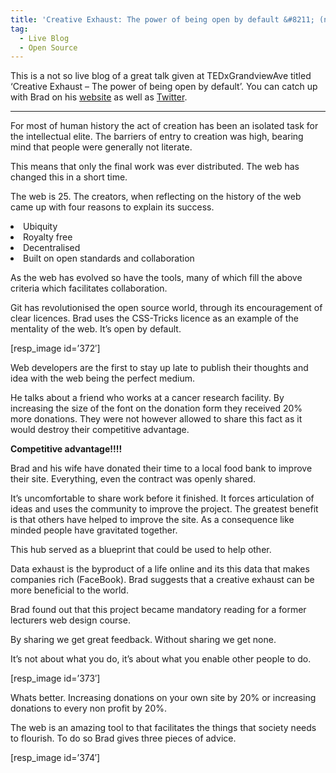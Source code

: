 ```yaml
---
title: 'Creative Exhaust: The power of being open by default &#8211; (not so) live blog'
tag:
  - Live Blog
  - Open Source
---
```

This is a not so live blog of a great talk given at TEDxGrandviewAve titled &#8216;Creative Exhaust &#8211; The power of being open by default&#8217;. You can catch up with Brad on his [website](http://bradfrost.com/) as well as [Twitter](https://twitter.com/brad_frost).

* * *

For most of human history the act of creation has been an isolated task for the intellectual elite. The barriers of entry to creation was high, bearing mind that people were generally not literate.

<span style="font-weight: 400;">This means that only the final work was ever distributed. The web has changed this in a short time. </span>

<span style="font-weight: 400;">The web is 25. The creators, when reflecting on the history of the web came up with four reasons to explain its success.</span>

<li style="font-weight: 400;">
  <span style="font-weight: 400;">Ubiquity</span>
</li>
<li style="font-weight: 400;">
  <span style="font-weight: 400;">Royalty free</span>
</li>
<li style="font-weight: 400;">
  <span style="font-weight: 400;">Decentralised</span>
</li>
<li style="font-weight: 400;">
  <span style="font-weight: 400;">Built on open standards and collaboration</span>
</li>

<span style="font-weight: 400;">As the web has evolved so have the tools, many of which fill the above criteria which facilitates collaboration.</span>

<span style="font-weight: 400;">Git has revolutionised the open source world, through its encouragement of clear licences. Brad uses the CSS-Tricks licence as an example of the mentality of the web. It’s open by default.</span>

[resp_image id=&#8217;372&#8242;]

<span style="font-weight: 400;">Web developers are the first to stay up late to publish their thoughts and idea with the web being the perfect medium.</span>

<span style="font-weight: 400;">He talks about a friend who works at a cancer research facility. By increasing the size of the font on the donation form they received 20% more donations. They were not however allowed to share this fact as it would destroy their competitive advantage.</span>

**Competitive advantage!!!!**

<span style="font-weight: 400;">Brad and his wife have donated their time to a local food bank to improve their site. Everything, even the contract was openly shared.</span>

<span style="font-weight: 400;">It’s uncomfortable to share work before it finished. It forces articulation of ideas and uses the community to improve the project. The greatest benefit is that others have helped to improve the site. As a consequence like minded people have gravitated together.</span>

<span style="font-weight: 400;">This hub served as a blueprint that could be used to help other.</span>

<span style="font-weight: 400;">Data exhaust is the byproduct of a life online and its this data that makes companies rich (FaceBook). Brad suggests that a creative exhaust can be more beneficial to the world.</span>

<span style="font-weight: 400;">Brad found out that this project became mandatory reading for a former lecturers web design course.</span>

<span style="font-weight: 400;">By sharing we get great feedback. Without sharing we get none.</span>

<span style="font-weight: 400;">It’s not about what you do, it’s about what you enable other people to do.</span>

[resp_image id=&#8217;373&#8242;]

<span style="font-weight: 400;">Whats better. Increasing donations on your own site by 20% or increasing donations to every non profit by 20%.</span>

<span style="font-weight: 400;">The web is an amazing tool to that facilitates the things that society needs to flourish. To do so Brad gives three pieces of advice.</span>

[resp_image id=&#8217;374&#8242;]
